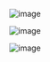 ![image](https://github.com/web-god/animated-loading-login-form/assets/132649294/019bb6f0-fd78-433b-8c0f-c7f91bc8dd25)

![image](https://github.com/web-god/animated-loading-login-form/assets/132649294/12597437-6d40-423b-97a3-7b977a387689)

![image](https://github.com/web-god/animated-loading-login-form/assets/132649294/5591e98a-d616-4ed9-8fdb-9532b512a192)
